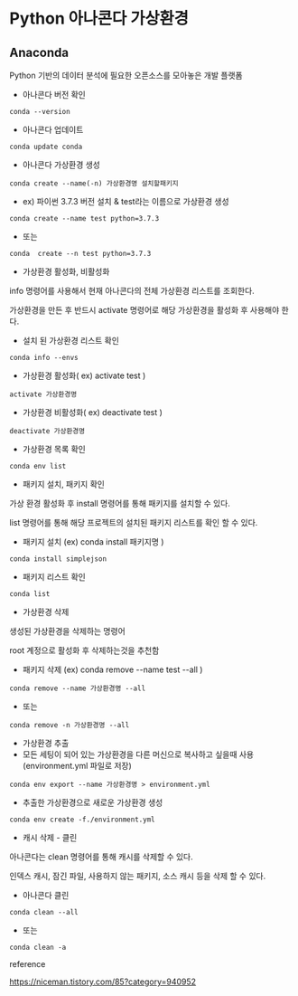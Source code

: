 # Python 아나콘다 가상환경 



## Anaconda

Python 기반의 데이터 분석에 필요한 오픈소스를 모아놓은 개발 플랫폼



- 아나콘다 버전 확인

```
conda --version
```



- 아나콘다 업데이트

```
conda update conda
```



- 아나콘다 가상환경 생성

```
conda create --name(-n) 가상환경명 설치할패키지
```



- ex) 파이썬 3.7.3 버전 설치 & test라는 이름으로 가상환경 생성

```
conda create --name test python=3.7.3
```



-  또는

```
conda  create --n test python=3.7.3
```



- 가상환경 활성화, 비활성화

info 명령어를 사용해서 현재 아나콘다의 전체 가상환경 리스트를 조회한다.

가상환경을 만든 후 반드시 activate 명령어로 해당 가상환경을 활성화 후 사용해야 한다.



- 설치 된 가상환경 리스트 확인

```
conda info --envs
```



- 가상환경 활성화( ex) activate test )

```
activate 가상환경명
```



- 가상환경 비활성화( ex) deactivate test )

```
deactivate 가상환경명
```



- 가상환경 목록 확인

```
conda env list
```



- 패키지 설치, 패키지 확인

가상 환경 활성화 후 install 명령어를 통해 패키지를 설치할 수 있다.

list 명령어를 통해 해당 프로젝트의 설치된 패키지 리스트를 확인 할 수 있다.



- 패키지 설치 (ex) conda install 패키지명 )

```
conda install simplejson
```



- 패키지 리스트 확인

```
conda list
```



- 가상환경 삭제

생성된 가상환경을 삭제하는 명령어

root 계정으로 활성화 후 삭제하는것을 추천함



- 패키지 삭제 (ex) conda remove --name test --all )

```
conda remove --name 가상환경명 --all
```



- 또는

```
conda remove -n 가상환경명 --all
```



- 가상환경 추출
- 모든 세팅이 되어 있는 가상환경을 다른 머신으로 복사하고 싶을때 사용(environment.yml 파일로 저장)

```
conda env export --name 가상환경명 > environment.yml
```



- 추출한 가상환경으로 새로운 가상환경 생성

```
conda env create -f./environment.yml
```



- 캐시 삭제 - 클린

아나콘다는 clean 명령어를 통해 캐시를 삭제할 수 있다.

인덱스 캐시, 잠긴 파일, 사용하지 않는 패키지, 소스 캐시 등을 삭제 할 수 있다.



- 아나콘다 클린

```
conda clean --all
```



- 또는

```
conda clean -a
```









reference

https://niceman.tistory.com/85?category=940952